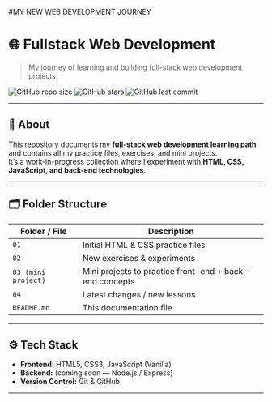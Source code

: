 
#MY NEW WEB DEVELOPMENT JOURNEY

# 🌐 Fullstack Web Development

> My journey of learning and building full-stack web development projects.

![GitHub repo size](https://img.shields.io/github/repo-size/sanjay-07stfu/Fullstack-web-development)
![GitHub stars](https://img.shields.io/github/stars/sanjay-07stfu/Fullstack-web-development?style=social)
![GitHub last commit](https://img.shields.io/github/last-commit/sanjay-07stfu/Fullstack-web-development)

---

## 📖 About

This repository documents my **full-stack web development learning path** and contains all my practice files, exercises, and mini projects.  
It’s a work-in-progress collection where I experiment with **HTML, CSS, JavaScript, and back-end technologies**.

---

## 🗂️ Folder Structure

| Folder / File | Description |
| ------------- | ----------- |
| `01` | Initial HTML & CSS practice files |
| `02` | New exercises & experiments |
| `03 (mini project)` | Mini projects to practice front-end + back-end concepts |
| `04` | Latest changes / new lessons |
| `README.md` | This documentation file |

---

## ⚙️ Tech Stack

- **Frontend:** HTML5, CSS3, JavaScript (Vanilla)
- **Backend:** (coming soon — Node.js / Express)
- **Version Control:** Git & GitHub

---



